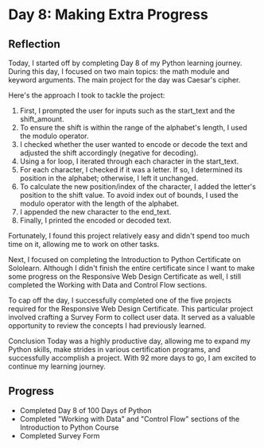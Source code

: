 # Day 8: Making Extra Progress
## Reflection
 Today, I started off by completing Day 8 of my Python learning journey. During this day, I focused on two main topics: the math module and keyword arguments. The main project for the day was Caesar's cipher.

 Here's the approach I took to tackle the project:
 1. First, I prompted the user for inputs such as the start_text and the shift_amount.
 2. To ensure the shift is within the range of the alphabet's length, I used the modulo operator.
 3. I checked whether the user wanted to encode or decode the text and adjusted the shift accordingly (negative for decoding).
 4. Using a for loop, I iterated through each character in the start_text.
 5. For each character, I checked if it was a letter. If so, I determined its position in the alphabet; otherwise, I left it unchanged.
 6. To calculate the new position/index of the character, I added the letter's position to the shift value. To avoid index out of bounds, I used the modulo operator with the length of the alphabet.
 7. I appended the new character to the end_text.
 8. Finally, I printed the encoded or decoded text.
  
 Fortunately, I found this project relatively easy and didn't spend too much time on it, allowing me to work on other tasks.

 Next, I focused on completing the Introduction to Python Certificate on Sololearn. Although I didn't finish the entire certificate since I want to make some progress on the Responsive Web Design Certificate as well, I still completed the Working with Data and Control Flow sections. 

 To cap off the day, I successfully completed one of the five projects required for the Responsive Web Design Certificate. This particular project involved crafting a Survey Form to collect user data. It served as a valuable opportunity to review the concepts I had previously learned.
  
 Conclusion
 Today was a highly productive day, allowing me to expand my Python skills, make strides in various certification programs, and successfully accomplish a project. With 92 more days to go, I am excited to continue my learning journey.

## Progress
 - Completed Day 8 of 100 Days of Python
 - Completed "Working with Data" and "Control Flow" sections of the Introduction to Python Course
 - Completed Survey Form 